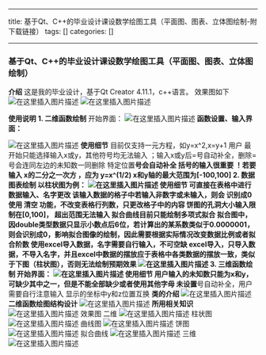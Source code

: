 
--- 
title:  基于Qt、C++的毕业设计课设数学绘图工具（平面图、图表、立体图绘制-附下载链接） 
tags: []
categories: [] 

---
### 基于Qt、C++的毕业设计课设数学绘图工具（平面图、图表、立体图绘制）

**介绍** 这是我的毕业设计，基于Qt Creator 4.11.1，c++语言。 效果图如下  <img src="https://img-blog.csdnimg.cn/2bf7ed569e9c478caa178df0ec02ad2e.png" alt="在这里插入图片描述"> <img src="https://img-blog.csdnimg.cn/b0e631479a7041d48c55d5c54f8713ac.png" alt="在这里插入图片描述">

**使用说明** **1. 二维函数绘制** 开始界面： <img src="https://img-blog.csdnimg.cn/cad372a2dcc84be085a8a071609189e2.png" alt="在这里插入图片描述"> **函数设置、输入界面：**

<img src="https://img-blog.csdnimg.cn/c4f1fb6ba7d34d32b980ae8f56b592d9.png" alt="在这里插入图片描述"> **使用细节** 目前仅支持一元方程，如y=x^2,x=y+1 用户 最开始只能选择输入x或y，其他符号均无法输入 ；输入x或y后=号自动补全，删除=号会连同左边的未知数一同删除 特定位置**号会自动补全 括号的输入很重要 ！若要输入 x的二分之一次方 ，应为 y=x^(1/2) x和y轴的最大范围为[-100,100] **2. 数据图表绘制** 以柱状图为例： <img src="https://img-blog.csdnimg.cn/153821c128f447f79b67ffebedfdc232.png" alt="在这里插入图片描述"> **使用细节** 可直接在表格中进行数据输入、名字更改 该输入数据的格子中若输入非数字或未输入，则会 识别成0 使用 清空 功能，不改变表格行列数，只更改格子中的内容 饼图的孔洞大小输入限制在[0,100]， 超出范围无法输入 拟合曲线目前只能绘制多项式拟合 拟合图中， 因double类型数据只显示小数点后6位，若计算出的某系数类似于0.0000001，则会识别成0，影响拟合图像的绘制，因此需要根据实际情况改变数据比例或者拟合阶数 使用excel导入数据，名字需要自行输入，不可空缺 excel导入，只导入数据，不导入名字，并且excel中数据的摆放应于表格中各类数据的摆放一致，类似于下图（柱状图），否则无法绘制预期效果 <img src="https://img-blog.csdnimg.cn/6e6e3542d95f41c58df4c26e86112ba9.png" alt="在这里插入图片描述"> 3. 三维函数绘制 开始界面： <img src="https://img-blog.csdnimg.cn/6da3036925da47009001cfec7126623f.png" alt="在这里插入图片描述"> **使用细节** 用户输入的未知数只能为x和y，可缺少其中之一，但是不能全部缺少或者使用其他字母 未设置**号自动补全，用户需要自行注意输入 显示的坐标中y和z位置互换 **类的介绍** <img src="https://img-blog.csdnimg.cn/eeb74fb1946f4840be47cae247a10ada.png" alt="在这里插入图片描述"> **二维函数绘图结构设计** <img src="https://img-blog.csdnimg.cn/4ad19e91ccc045c5b66b6873418b69e0.png" alt="在这里插入图片描述"> **所用相关知识** <img src="https://img-blog.csdnimg.cn/5033992c7bcc4ad68f5a86cd72419633.png" alt="在这里插入图片描述"> 效果图 二维 <img src="https://img-blog.csdnimg.cn/428932ce390e44659b1025ce6c6eb390.png" alt="在这里插入图片描述"> 柱状图 <img src="https://img-blog.csdnimg.cn/e1da2388b3c843738f5dd9ae02572151.png" alt="在这里插入图片描述"> 曲线图 <img src="https://img-blog.csdnimg.cn/b666148db537446abab6f5202aa8d566.png" alt="在这里插入图片描述"> 饼图 <img src="https://img-blog.csdnimg.cn/0350aab8fcd74c829e7a4e86e7e2261a.png" alt="在这里插入图片描述"> 拟合曲线 <img src="https://img-blog.csdnimg.cn/1b171d2097a5458b8de2bb1d3995d5e4.png" alt="在这里插入图片描述"> 三维 <img src="https://img-blog.csdnimg.cn/04347ce4a01e4df2b1d1c92340c3b476.png" alt="在这里插入图片描述"> 
